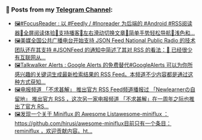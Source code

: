 ### 📰 Posts from my [Telegram Channel](https://t.me/s/aboutrss):
<!-- BLOG-POST-LIST:START -->
- [🖼#FocusReader : 以 #Feedly / #Inoreader 为后端的 #Android #RSS阅读器🔸全屏阅读体验🔸支持播客🔸左右滑动切换文章🔸简单手势轻松导航🔸浅色和...](https://t.me/aboutrss/862)
- [🖼美媒全国公共广播电台开始支持 JSON Feed National Public Radio 的技术团队还在其支持 #JSONFeed 的通知中简述了其对 RSS 的看法：🔹 已经很少有互联网从...](https://t.me/aboutrss/861)
- [🖼Talkwalker Alerts : Google Alerts 的免费替代#GoogleAlerts 可以为你所感兴趣的关键词生成最新检索结果的 RSS Feed。本频道不少内容都是通过这种方式获知...](https://t.me/aboutrss/860)
- [🖼电报频道 「不求甚解」 推出官方 RSS Feed频道播报过 「Newlearnerの自留地」 推出官方 RSS ，这次另一家电报频道 「不求甚解」在一周年之际也推出了官方 RS...](https://t.me/aboutrss/859)
- [🖼发现一个关于 Miniflux 的 Awesome Listawesome-miniflux ： https://github.com/hirusi/awesome-miniflux目前只有一个条目：reminiflux ，欢迎贡献内容。ht...](https://t.me/aboutrss/858)
<!-- BLOG-POST-LIST:END -->

<!--
**AboutRSS/AboutRSS** is a ✨ _special_ ✨ repository because its `README.md` (this file) appears on your GitHub profile.

Here are some ideas to get you started:

- 🔭 I’m currently working on ...
- 🌱 I’m currently learning ...
- 👯 I’m looking to collaborate on ...
- 🤔 I’m looking for help with ...
- 💬 Ask me about ...
- 📫 How to reach me: ...
- 😄 Pronouns: ...
- ⚡ Fun fact: ...
-->
